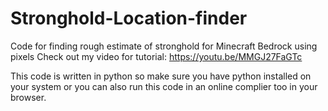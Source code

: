 # Stronghold-Location-finder
Code for finding rough estimate of stronghold for Minecraft Bedrock using pixels
Check out my video for tutorial:  https://youtu.be/MMGJ27FaGTc

This code is written in python so make sure you have python installed on your system or you can also run this code in an online complier too in your browser.
